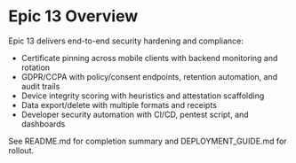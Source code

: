 # Epic 13 Overview

Epic 13 delivers end-to-end security hardening and compliance:

- Certificate pinning across mobile clients with backend monitoring and rotation
- GDPR/CCPA with policy/consent endpoints, retention automation, and audit trails
- Device integrity scoring with heuristics and attestation scaffolding
- Data export/delete with multiple formats and receipts
- Developer security automation with CI/CD, pentest script, and dashboards

See README.md for completion summary and DEPLOYMENT_GUIDE.md for rollout.

